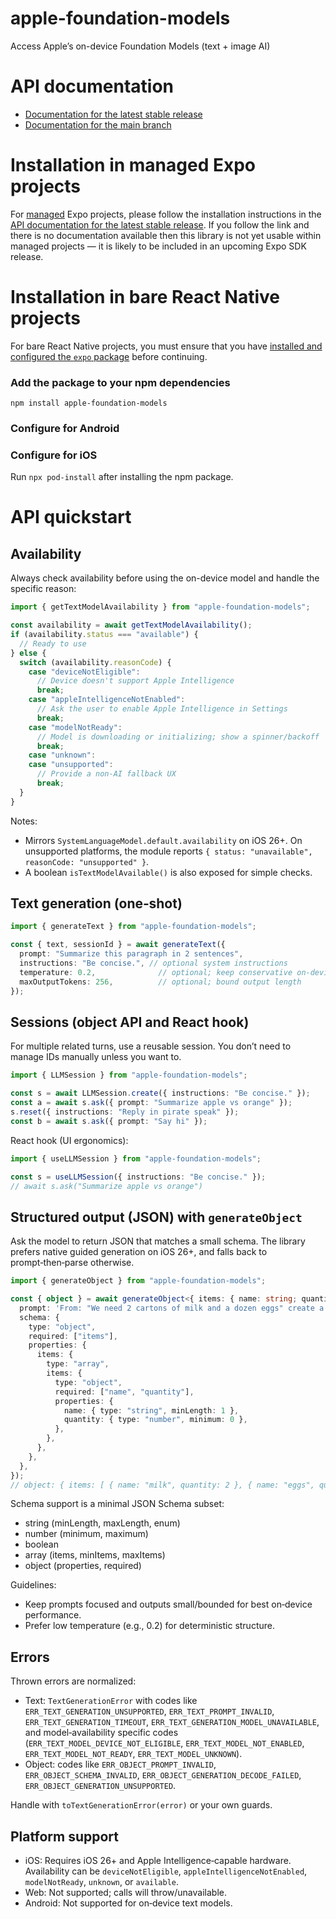 # apple-foundation-models

Access Apple’s on-device Foundation Models (text + image AI)

# API documentation

- [Documentation for the latest stable release](https://docs.expo.dev/versions/latest/sdk/apple-foundation-models/)
- [Documentation for the main branch](https://docs.expo.dev/versions/unversioned/sdk/apple-foundation-models/)

# Installation in managed Expo projects

For [managed](https://docs.expo.dev/archive/managed-vs-bare/) Expo projects, please follow the installation instructions in the [API documentation for the latest stable release](#api-documentation). If you follow the link and there is no documentation available then this library is not yet usable within managed projects &mdash; it is likely to be included in an upcoming Expo SDK release.

# Installation in bare React Native projects

For bare React Native projects, you must ensure that you have [installed and configured the `expo` package](https://docs.expo.dev/bare/installing-expo-modules/) before continuing.

### Add the package to your npm dependencies

```
npm install apple-foundation-models
```

### Configure for Android




### Configure for iOS

Run `npx pod-install` after installing the npm package.

# API quickstart

## Availability

Always check availability before using the on-device model and handle the specific reason:

```ts
import { getTextModelAvailability } from "apple-foundation-models";

const availability = await getTextModelAvailability();
if (availability.status === "available") {
  // Ready to use
} else {
  switch (availability.reasonCode) {
    case "deviceNotEligible":
      // Device doesn't support Apple Intelligence
      break;
    case "appleIntelligenceNotEnabled":
      // Ask the user to enable Apple Intelligence in Settings
      break;
    case "modelNotReady":
      // Model is downloading or initializing; show a spinner/backoff
      break;
    case "unknown":
    case "unsupported":
      // Provide a non‑AI fallback UX
      break;
  }
}
```

Notes:
- Mirrors `SystemLanguageModel.default.availability` on iOS 26+. On unsupported platforms, the module reports `{ status: "unavailable", reasonCode: "unsupported" }`.
- A boolean `isTextModelAvailable()` is also exposed for simple checks.

## Text generation (one‑shot)

```ts
import { generateText } from "apple-foundation-models";

const { text, sessionId } = await generateText({
  prompt: "Summarize this paragraph in 2 sentences",
  instructions: "Be concise.", // optional system instructions
  temperature: 0.2,              // optional; keep conservative on‑device
  maxOutputTokens: 256,          // optional; bound output length
});
```

## Sessions (object API and React hook)

For multiple related turns, use a reusable session. You don’t need to manage IDs manually unless you want to.

```ts
import { LLMSession } from "apple-foundation-models";

const s = await LLMSession.create({ instructions: "Be concise." });
const a = await s.ask({ prompt: "Summarize apple vs orange" });
s.reset({ instructions: "Reply in pirate speak" });
const b = await s.ask({ prompt: "Say hi" });
```

React hook (UI ergonomics):

```ts
import { useLLMSession } from "apple-foundation-models";

const s = useLLMSession({ instructions: "Be concise." });
// await s.ask("Summarize apple vs orange")
```

## Structured output (JSON) with `generateObject`

Ask the model to return JSON that matches a small schema. The library prefers native guided generation on iOS 26+, and falls back to prompt‑then‑parse otherwise.

```ts
import { generateObject } from "apple-foundation-models";

const { object } = await generateObject<{ items: { name: string; quantity: number }[]}>({
  prompt: 'From: "We need 2 cartons of milk and a dozen eggs" create a shopping list',
  schema: {
    type: "object",
    required: ["items"],
    properties: {
      items: {
        type: "array",
        items: {
          type: "object",
          required: ["name", "quantity"],
          properties: {
            name: { type: "string", minLength: 1 },
            quantity: { type: "number", minimum: 0 },
          },
        },
      },
    },
  },
});
// object: { items: [ { name: "milk", quantity: 2 }, { name: "eggs", quantity: 12 } ] }
```

Schema support is a minimal JSON Schema subset:
- string (minLength, maxLength, enum)
- number (minimum, maximum)
- boolean
- array (items, minItems, maxItems)
- object (properties, required)

Guidelines:
- Keep prompts focused and outputs small/bounded for best on‑device performance.
- Prefer low temperature (e.g., 0.2) for deterministic structure.

## Errors

Thrown errors are normalized:
- Text: `TextGenerationError` with codes like `ERR_TEXT_GENERATION_UNSUPPORTED`, `ERR_TEXT_PROMPT_INVALID`, `ERR_TEXT_GENERATION_TIMEOUT`, `ERR_TEXT_GENERATION_MODEL_UNAVAILABLE`, and model‑availability specific codes (`ERR_TEXT_MODEL_DEVICE_NOT_ELIGIBLE`, `ERR_TEXT_MODEL_NOT_ENABLED`, `ERR_TEXT_MODEL_NOT_READY`, `ERR_TEXT_MODEL_UNKNOWN`).
- Object: codes like `ERR_OBJECT_PROMPT_INVALID`, `ERR_OBJECT_SCHEMA_INVALID`, `ERR_OBJECT_GENERATION_DECODE_FAILED`, `ERR_OBJECT_GENERATION_UNSUPPORTED`.

Handle with `toTextGenerationError(error)` or your own guards.

## Platform support

- iOS: Requires iOS 26+ and Apple Intelligence‑capable hardware. Availability can be `deviceNotEligible`, `appleIntelligenceNotEnabled`, `modelNotReady`, `unknown`, or `available`.
- Web: Not supported; calls will throw/unavailable.
- Android: Not supported for on‑device text models.
